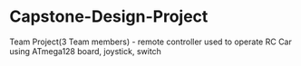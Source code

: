 # Capstone-Design-Project
Team Project(3 Team members) - remote controller used to operate RC Car using ATmega128 board, joystick, switch
